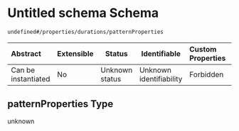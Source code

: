 # Untitled schema Schema

```txt
undefined#/properties/durations/patternProperties
```




| Abstract            | Extensible | Status         | Identifiable            | Custom Properties | Additional Properties | Access Restrictions | Defined In                                                                               |
| :------------------ | ---------- | -------------- | ----------------------- | :---------------- | --------------------- | ------------------- | ---------------------------------------------------------------------------------------- |
| Can be instantiated | No         | Unknown status | Unknown identifiability | Forbidden         | Allowed               | none                | [test_result.schema.json\*](../../../out/test_result.schema.json "open original schema") |

## patternProperties Type

unknown
